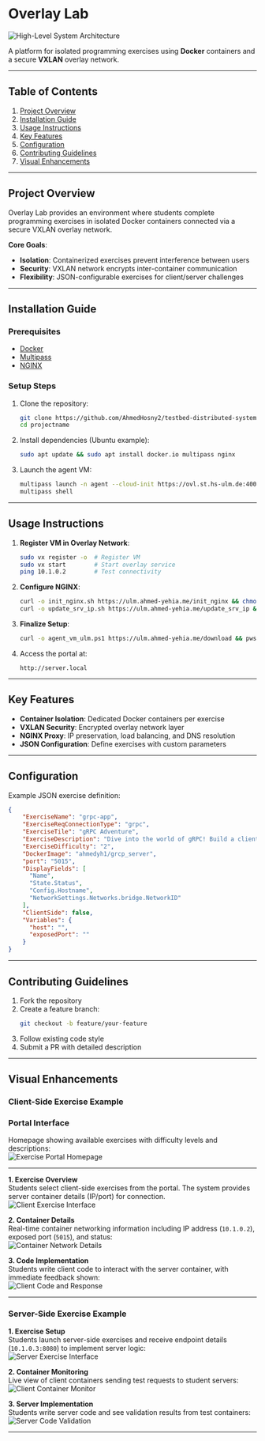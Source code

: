 
# Overlay Lab  

![High-Level System Architecture](https://github.com/user-attachments/assets/7cc186c5-feec-4022-bf1a-f049cead6004)  

A platform for isolated programming exercises using **Docker** containers and a secure **VXLAN** overlay network.  

---

## Table of Contents  
1. [Project Overview](#project-overview)  
2. [Installation Guide](#installation-guide)  
3. [Usage Instructions](#usage-instructions)  
4. [Key Features](#key-features)  
5. [Configuration](#configuration)  
6. [Contributing Guidelines](#contributing-guidelines)  
7. [Visual Enhancements](#visual-enhancements)  

---

## Project Overview  
Overlay Lab provides an environment where students complete programming exercises in isolated Docker containers connected via a secure VXLAN overlay network.  

**Core Goals**:  
- **Isolation**: Containerized exercises prevent interference between users  
- **Security**: VXLAN network encrypts inter-container communication  
- **Flexibility**: JSON-configurable exercises for client/server challenges  

---

## Installation Guide  

### Prerequisites  
- [Docker](https://www.docker.com/get-started)  
- [Multipass](https://multipass.run/)  
- [NGINX](https://www.nginx.com/)  

### Setup Steps  
1. Clone the repository:  
   ```bash
   git clone https://github.com/AhmedHosny2/testbed-distributed-system.git
   cd projectname
   ```  

2. Install dependencies (Ubuntu example):  
   ```bash
   sudo apt update && sudo apt install docker.io multipass nginx
   ```  

3. Launch the agent VM:  
   ```bash
   multipass launch -n agent --cloud-init https://ovl.st.hs-ulm.de:4001/conf/user-data-mp.yaml jammy
   multipass shell
   ```  

---

## Usage Instructions  

1. **Register VM in Overlay Network**:  
   ```bash
   sudo vx register -o  # Register VM
   sudo vx start        # Start overlay service
   ping 10.1.0.2        # Test connectivity
   ```  

2. **Configure NGINX**:  
   ```bash
   curl -o init_nginx.sh https://ulm.ahmed-yehia.me/init_nginx && chmod +x init_nginx.sh && sudo ./init_nginx.sh
   curl -o update_srv_ip.sh https://ulm.ahmed-yehia.me/update_srv_ip && chmod +x update_srv_ip.sh && sudo ./update_srv_ip.sh
   ```  

3. **Finalize Setup**:  
   ```bash
   curl -o agent_vm_ulm.ps1 https://ulm.ahmed-yehia.me/download && pwsh -ExecutionPolicy Bypass -File ./agent_vm_ulm.ps1
   ```  

4. Access the portal at:  
   ```
   http://server.local
   ```  

---

## Key Features  
- **Container Isolation**: Dedicated Docker containers per exercise  
- **VXLAN Security**: Encrypted overlay network layer  
- **NGINX Proxy**: IP preservation, load balancing, and DNS resolution  
- **JSON Configuration**: Define exercises with custom parameters  

---

## Configuration  
Example JSON exercise definition:  
```json
{
    "ExerciseName": "grpc-app",
    "ExerciseReqConnectionType": "grpc",
    "ExerciseTile": "gRPC Adventure",
    "ExerciseDescription": "Dive into the world of gRPC! Build a client that connects to a gRPC server and interacts with it to create, fetch, list, and delete users.",
    "ExerciseDifficulty": "2",
    "DockerImage": "ahmedyh1/grcp_server",
    "port": "5015",
    "DisplayFields": [
      "Name",
      "State.Status",
      "Config.Hostname",
      "NetworkSettings.Networks.bridge.NetworkID"
    ],
    "ClientSide": false,
    "Variables": {
      "host": "",
      "exposedPort": ""
    }
}
```  

---

## Contributing Guidelines  
1. Fork the repository  
2. Create a feature branch:  
   ```bash
   git checkout -b feature/your-feature
   ```  
3. Follow existing code style  
4. Submit a PR with detailed description  

---

## Visual Enhancements  

### Client-Side Exercise Example

### Portal Interface  
Homepage showing available exercises with difficulty levels and descriptions:  
![Exercise Portal Homepage](https://github.com/user-attachments/assets/c7b611f9-feb5-4502-af76-ad892252c04d)

---

**1. Exercise Overview**  
Students select client-side exercises from the portal. The system provides server container details (IP/port) for connection.  
![Client Exercise Interface](https://github.com/user-attachments/assets/dd73e656-1d3e-4f82-a620-9db1c79d1cf6)  

**2. Container Details**  
Real-time container networking information including IP address (`10.1.0.2`), exposed port (`5015`), and status:  
![Container Network Details](https://github.com/user-attachments/assets/d1e159b2-b11b-47e8-8c44-f2b0bf3b16d0)  

**3. Code Implementation**  
Students write client code to interact with the server container, with immediate feedback shown:  
![Client Code and Response](https://github.com/user-attachments/assets/ede43f22-2337-4cc6-993e-78f2c23700fd)  

---

### Server-Side Exercise Example

**1. Exercise Setup**  
Students launch server-side exercises and receive endpoint details (`10.1.0.3:8080`) to implement server logic:  
![Server Exercise Interface](https://github.com/user-attachments/assets/3f5ff2ab-84c4-4313-871b-02d6aa0ea10d)  

**2. Container Monitoring**  
Live view of client containers sending test requests to student servers:  
![Client Container Monitor](https://github.com/user-attachments/assets/47082e9b-bf14-4d48-9c3a-80904ee3eac3)  

**3. Server Implementation**  
Students write server code and see validation results from test containers:  
![Server Code Validation](https://github.com/user-attachments/assets/beb774b1-2f21-479c-b5ce-2af3d84937a0)  

---

